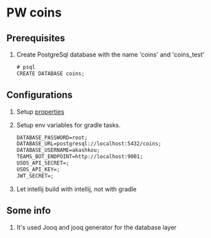 # PW coins

## Prerequisites

1. Create PostgreSql database with the name 'coins' and 'coins_test'
   ```txt
   # psql
   CREATE DATABASE coins;
   ```

## Configurations

1. Setup [properties](src/main/resources/application.yml)
2. Setup env variables for gradle tasks.

   ```txt
   DATABASE_PASSWORD=root;
   DATABASE_URL=postgresql://localhost:5432/coins;
   DATABASE_USERNAME=akashkou;
   TEAMS_BOT_ENDPOINT=http://localhost:9001;
   USOS_API_SECRET=;
   USOS_API_KEY=;
   JWT_SECRET=;
   ```

3. Let intellij build with intellij, not with gradle

## Some info

1. It's used Jooq and jooq generator for the database layer

